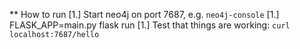 ** How to run
[1.] Start neo4j on port 7687, e.g. `neo4j-console`
[1.] FLASK_APP=main.py flask run
[1.] Test that things are working: `curl localhost:7687/hello`
